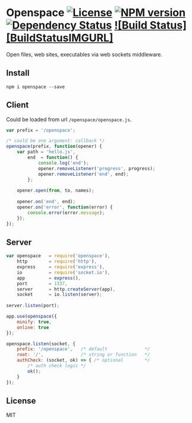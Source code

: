 # Openspace [![License][LicenseIMGURL]][LicenseURL] [![NPM version][NPMIMGURL]][NPMURL] [![Dependency Status][DependencyStatusIMGURL]][DependencyStatusURL] [![Build Status][BuildStatusIMGURL]][BuildStatusURL]

Open files, web sites, executables via web sockets middleware.

## Install

```
npm i openspace --save
```

## Client

Could be loaded from url `/openspace/openspace.js`.

```js
var prefix = '/openspace';

/* could be one argument: callback */
openspace(prefix, function(opener) {
    var path = 'hello.js',
        end  = function() {
            console.log('end');
            opener.removeListener('progress', progress);
            opener.removeListener('end', end);
        };
    
    opener.open(from, to, names);
    
    opener.on('end', end);
    opener.on('error', function(error) {
        console.error(error.message);
    });
});
```

## Server

```js
var openspace   = require('openspace'),
    http        = require('http'),
    express     = require('express'),
    io          = require('socket.io'),
    app         = express(),
    port        = 1337,
    server      = http.createServer(app),
    socket      = io.listen(server);
    
server.listen(port);

app.use(openspace({
    minify: true,
    online: true
});

openspace.listen(socket, {
    prefix: '/openspace',   /* default              */
    root: '/',              /* string or function   */
    authCheck: (socket, ok) => { /* optional        */
        /* auth check logic */
        ok();
    }
});
```

## License

MIT

[NPMIMGURL]:                https://img.shields.io/npm/v/openspace.svg?style=flat
[DependencyStatusIMGURL]:   https://img.shields.io/gemnasium/coderaiser/node-openspace.svg?style=flat
[LicenseIMGURL]:            https://img.shields.io/badge/license-MIT-317BF9.svg?style=flat
[NPMURL]:                   https://npmjs.org/package/openspace "npm"
[DependencyStatusURL]:      https://gemnasium.com/coderaiser/node-openspace "Dependency Status"
[LicenseURL]:               https://tldrlegal.com/license/mit-license "MIT License"
[BuildStatusURL]:           https://travis-ci.org/coderaiser/node-openspace  "Build Status"
